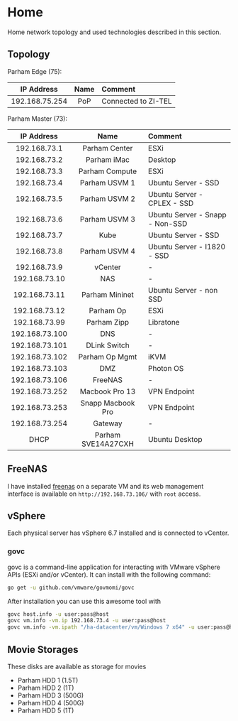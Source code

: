 # Home
Home network topology and used technologies described in this section.

## Topology

Parham Edge (75):

| IP Address       | Name                | Comment             |
|:----------------:|:-------------------:|:--------------------|
| 192.168.75.254   | PoP                 | Connected to ZI-TEL |

Parham Master (73):

| IP Address       | Name                | Comment                         |
|:----------------:|:-------------------:|:--------------------------------|
| 192.168.73.1     | Parham Center       | ESXi                            |
| 192.168.73.2     | Parham iMac         | Desktop                         |
| 192.168.73.3     | Parham Compute      | ESXi                            |
| 192.168.73.4     | Parham USVM 1       | Ubuntu Server - SSD             |
| 192.168.73.5     | Parham USVM 2       | Ubuntu Server - CPLEX - SSD     |
| 192.168.73.6     | Parham USVM 3       | Ubuntu Server - Snapp - Non-SSD |
| 192.168.73.7     | Kube                | Ubuntu Server - SSD             |
| 192.168.73.8     | Parham USVM 4       | Ubuntu Server - I1820 - SSD     |
| 192.168.73.9     | vCenter             | -                               |
| 192.168.73.10    | NAS                 | -                               |
| 192.168.73.11    | Parham Mininet      | Ubuntu Server - non SSD         |
| 192.168.73.12    | Parham Op           | ESXi                            |
| 192.168.73.99    | Parham Zipp         | Libratone                       |
| 192.168.73.100   | DNS                 | -                               |
| 192.168.73.101   | DLink Switch        | -                               |
| 192.168.73.102   | Parham Op Mgmt      | iKVM                            |
| 192.168.73.103   | DMZ                 | Photon OS                       |
| 192.168.73.106   | FreeNAS             | -                               |
| 192.168.73.252   | Macbook Pro 13      | VPN Endpoint                    |
| 192.168.73.253   | Snapp Macbook Pro   | VPN Endpoint                    |
| 192.168.73.254   | Gateway             | -                               |
| DHCP             | Parham SVE14A27CXH  | Ubuntu Desktop                  |


## FreeNAS
I have installed [freenas](https://freenas.org/) on a separate VM and its web management
interface is available on `http://192.168.73.106/` with `root` access.

## vSphere
Each physical server has vSphere 6.7 installed and is connected to vCenter.

### govc

govc is a command-line application for interacting with VMware vSphere APIs (ESXi and/or vCenter).
It can install with the following command:

```sh
go get -u github.com/vmware/govmomi/govc
```

After installation you can use this awesome tool with

```sh
govc host.info -u user:pass@host
govc vm.info -vm.ip 192.168.73.4 -u user:pass@host
govc vm.info -vm.ipath "/ha-datacenter/vm/Windows 7 x64" -u user:pass@host
```

## Movie Storages
These disks are available as storage for movies

- Parham HDD 1 (1.5T)
- Parham HDD 2 (1T)
- Parham HDD 3 (500G)
- Parham HDD 4 (500G)
- Parham HDD 5 (1T)
